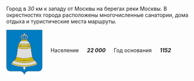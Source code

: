 <!--2021-10-31 00:30:04-->
Город в *30* км к западу от Москвы на берегах реки Москвы.
В окрестностях города расположены многочисленные санатории, дома отдыха и туристические места маршруты.

<img src="Zvenigorod.png" align="middle" width="96px"> &emsp; 
Население &emsp; ***22 000*** &emsp;
Год основания &emsp; ***1152***